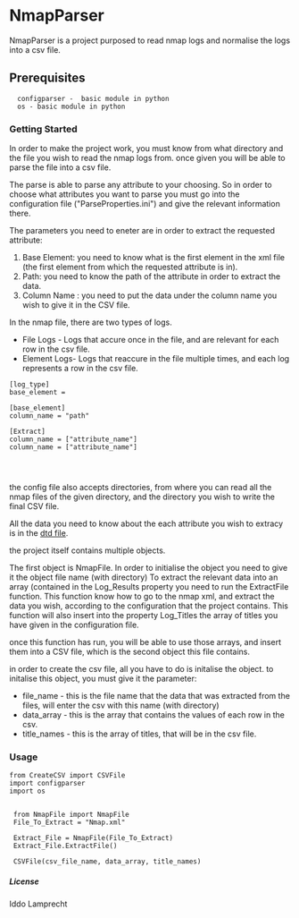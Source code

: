 # NmapParser

NmapParser is a project purposed to read nmap logs and normalise the logs into a csv file.


## Prerequisites
```
  configparser -  basic module in python
  os - basic module in python
```



### Getting Started

 In order to make the project work, you must know from what directory and the file you wish to read the nmap logs from.
 once given you will be able to parse the file into a csv file.
 
 The parse is able to parse any attribute to your choosing. 
 So in order to choose what attributes you want to parse you must go into the configuration file ("ParseProperties.ini") and give the relevant information there.
 
 The parameters you need to eneter are in order to extract the requested attribute: 
 1. Base Element: you need to know what is the first element in the xml file (the first element from which the requested attribute is in).
 2. Path: you need to know the path of the attribute in order to extract the data. 
 3. Column Name : you need to put the data under the column name you wish to give it in the CSV file.
 
  
 In the nmap file, there are two types of logs.
 - File Logs - Logs that accure once in the file, and are relevant for each row in the csv file.
 - Element Logs- Logs that reaccure in the file multiple times, and each log represents a row in the csv file.
 
 
 ```
 [log_type]
base_element = 

[base_element]
column_name = "path"

[Extract]
column_name = ["attribute_name"]
column_name = ["attribute_name"]



 
```
the config file also accepts directories, from where you can read all the nmap files of the given directory, and the directory you wish to write the final CSV file.

 
All the data you need to know about the each attribute you wish to extracy is in the [dtd file](https://svn.nmap.org/nmap/docs/nmap.dtd).
 
the project itself contains multiple objects.

The first object is NmapFile.
In order to initialise the object you need to give it the object file name (with directory)
To extract the relevant data into an array (contained in the Log_Results property you need to run the ExtractFile function.
This function know how to go to the nmap xml, and extract the data you wish, according to the configuration that the project contains.
This function will also insert into the property Log_Titles the array of titles you have given in the configuration file.

once this function has run, you will be able to use those arrays, and insert them into a CSV file, which is the second object this file contains.

in order to create the csv file, all you have to do is initalise the object.
to initalise this object, you must give it the parameter:
- file_name - this is the file name that the data that was extracted from the files, will enter the csv with this name (with directory)
- data_array - this is the array that contains the values of each row in the csv.
- title_names - this is the array of titles, that will be in the csv file.



### Usage
```
from CreateCSV import CSVFile
import configparser 
import os
  
 
 from NmapFile import NmapFile
 File_To_Extract = "Nmap.xml"
  
 Extract_File = NmapFile(File_To_Extract)
 Extract_File.ExtractFile()

 CSVFile(csv_file_name, data_array, title_names)
  ```
  

##### License

Iddo Lamprecht

  
